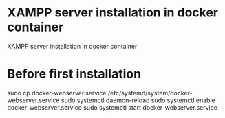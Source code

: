 # XAMPP server installation in docker container
XAMPP server installation in docker container

# Before first installation
sudo cp docker-webserver.service /etc/systemd/system/docker-webserver.service
sudo systemctl daemon-reload
sudo systemctl enable docker-webserver.service
sudo systemctl start docker-webserver.service
